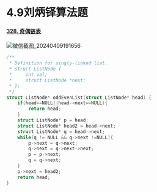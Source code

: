 # 4.9刘炳铎算法题

#### [328. 奇偶链表](https://leetcode.cn/problems/odd-even-linked-list/)

![微信截图_20240409191656](https://gitee.com/liu-bingduo/pic-bed/raw/master/img/%E5%BE%AE%E4%BF%A1%E6%88%AA%E5%9B%BE_20240409191656.png)

```c
/**
 * Definition for singly-linked list.
 * struct ListNode {
 *     int val;
 *     struct ListNode *next;
 * };
 */
struct ListNode* oddEvenList(struct ListNode* head) {
    if(head==NULL||head->next==NULL){
        return head;
    }
    struct ListNode* p = head;
    struct ListNode* head2 = head->next;
    struct ListNode* q = head->next;
    while(q != NULL && q->next !=NULL){
        p->next = q->next;
        q->next = q->next->next;
        p = p->next;
        q = q->next;
    }
    p->next = head2;
    return head;
}
```

